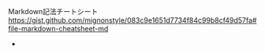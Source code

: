 Markdown記法チートシート
https://gist.github.com/mignonstyle/083c9e1651d7734f84c99b8cf49d57fa#file-markdown-cheatsheet-md


-
